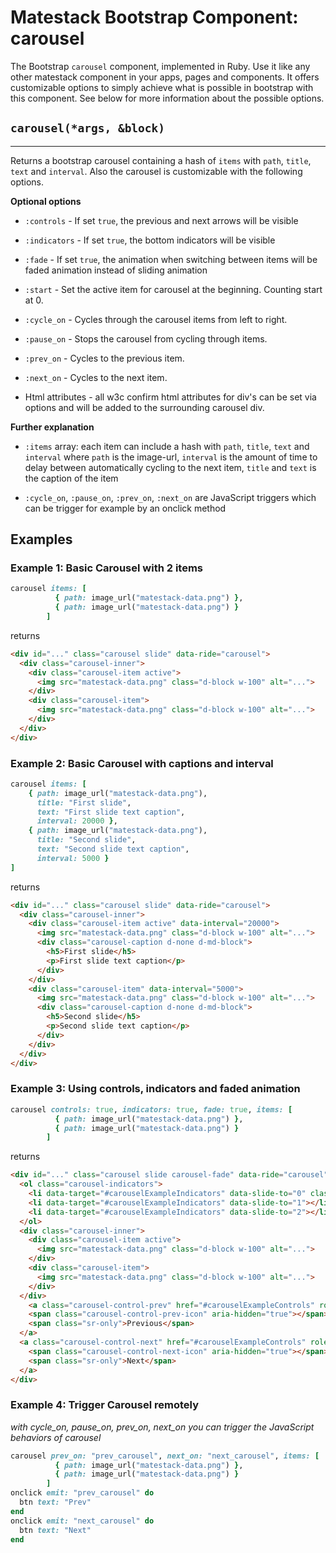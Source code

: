 # Matestack Bootstrap Component: carousel

The Bootstrap `carousel` component, implemented in Ruby. Use it like any other matestack component in your apps, pages and components. It offers customizable options to simply achieve what is possible in bootstrap with this component. See below for more information about the possible options.

## `carousel(*args, &block)`
----

Returns a bootstrap carousel containing a hash of `items` with `path`, `title`, `text` and `interval`. Also the carousel is customizable with the following options. 

**Optional options**

* `:controls` - If set `true`, the previous and next arrows will be visible
* `:indicators` - If set `true`, the bottom indicators will be visible
* `:fade` - If set `true`, the animation when switching between items will be faded animation instead of sliding animation
* `:start` - Set the active item for carousel at the beginning. Counting start at 0.

* `:cycle_on` - Cycles through the carousel items from left to right.
* `:pause_on` - Stops the carousel from cycling through items.
* `:prev_on` - Cycles to the previous item. 
* `:next_on` - Cycles to the next item.

* Html attributes - all w3c confirm html attributes for div's can be set via options and will be added to the surrounding carousel div.

**Further explanation**
* `:items` array: each item can include a hash with `path`, `title`, `text` and `interval` where `path` is the image-url, `interval` is the amount of time to delay between automatically cycling to the next item, `title` and `text` is the caption of the item

* `:cycle_on`, `:pause_on`, `:prev_on`, `:next_on` are JavaScript triggers which can be trigger for example by an onclick method

## Examples

### Example 1: Basic Carousel with 2 items

```ruby
carousel items: [
          { path: image_url("matestack-data.png") },
          { path: image_url("matestack-data.png") }
        ]
```

returns

```html
<div id="..." class="carousel slide" data-ride="carousel">
  <div class="carousel-inner">
    <div class="carousel-item active">
      <img src="matestack-data.png" class="d-block w-100" alt="...">
    </div>
    <div class="carousel-item">
      <img src="matestack-data.png" class="d-block w-100" alt="...">
    </div>
  </div>
</div>
```

### Example 2: Basic Carousel with captions and interval

```ruby
carousel items: [
    { path: image_url("matestack-data.png"), 
      title: "First slide",
      text: "First slide text caption",
      interval: 20000 },
    { path: image_url("matestack-data.png"),
      title: "Second slide",
      text: "Second slide text caption",
      interval: 5000 }
]
```

returns

```html
<div id="..." class="carousel slide" data-ride="carousel">
  <div class="carousel-inner">
    <div class="carousel-item active" data-interval="20000">
      <img src="matestack-data.png" class="d-block w-100" alt="...">
      <div class="carousel-caption d-none d-md-block">
        <h5>First slide</h5>
        <p>First slide text caption</p>
      </div>
    </div>
    <div class="carousel-item" data-interval="5000">
      <img src="matestack-data.png" class="d-block w-100" alt="...">
      <div class="carousel-caption d-none d-md-block">
        <h5>Second slide</h5>
        <p>Second slide text caption</p>
      </div>
    </div>
  </div>
</div>
```

### Example 3: Using controls, indicators and faded animation

```ruby
carousel controls: true, indicators: true, fade: true, items: [
          { path: image_url("matestack-data.png") },
          { path: image_url("matestack-data.png") }
        ]
```

returns

```html
<div id="..." class="carousel slide carousel-fade" data-ride="carousel">
  <ol class="carousel-indicators">
    <li data-target="#carouselExampleIndicators" data-slide-to="0" class="active"></li>
    <li data-target="#carouselExampleIndicators" data-slide-to="1"></li>
    <li data-target="#carouselExampleIndicators" data-slide-to="2"></li>
  </ol>
  <div class="carousel-inner">
    <div class="carousel-item active">
      <img src="matestack-data.png" class="d-block w-100" alt="...">
    </div>
    <div class="carousel-item">
      <img src="matestack-data.png" class="d-block w-100" alt="...">
    </div>
  </div>
    <a class="carousel-control-prev" href="#carouselExampleControls" role="button" data-slide="prev">
    <span class="carousel-control-prev-icon" aria-hidden="true"></span>
    <span class="sr-only">Previous</span>
  </a>
  <a class="carousel-control-next" href="#carouselExampleControls" role="button" data-slide="next">
    <span class="carousel-control-next-icon" aria-hidden="true"></span>
    <span class="sr-only">Next</span>
  </a>
</div>
```

### Example 4: Trigger Carousel remotely
*with cycle_on, pause_on, prev_on, next_on you can trigger the JavaScript behaviors of carousel*

```ruby
carousel prev_on: "prev_carousel", next_on: "next_carousel", items: [
          { path: image_url("matestack-data.png") },
          { path: image_url("matestack-data.png") }
        ]
onclick emit: "prev_carousel" do
  btn text: "Prev"
end
onclick emit: "next_carousel" do
  btn text: "Next"
end
```